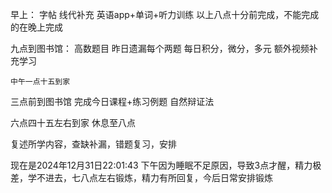早上：
	字帖
	线代补充
	英语app+单词+听力训练
以上八点十分前完成，不能完成的在晚上完成

九点到图书馆：
	高数题目
	昨日遗漏每个两题
	每日积分，微分，多元
额外视频补充学习

	中午一点十五到家
三点前到图书馆
完成今日课程+练习例题
	自然辩证法

六点四十五左右到家
休息至八点

复述所学内容，查缺补漏，错题复习，安排


现在是2024年12月31日22:01:43
下午因为睡眠不足原因，导致3点才醒，精力极差，学不进去，七八点左右锻炼，精力有所回复，今后日常安排锻炼